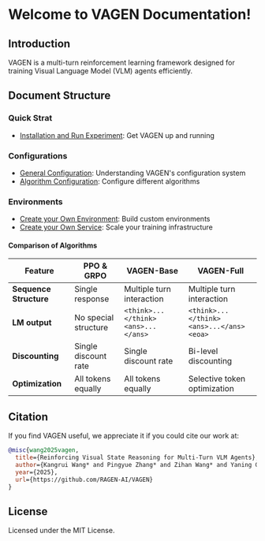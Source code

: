 # Welcome to VAGEN Documentation!

## Introduction
VAGEN is a multi-turn reinforcement learning framework designed for training Visual Language Model (VLM) agents efficiently.

## Document Structure

### Quick Strat
- [Installation and Run Experiment](run-exp.md): Get VAGEN up and running

### Configurations
- [General Configuration](configs/general-config.md): Understanding VAGEN's configuration system
- [Algorithm Configuration](configs/algo-config.md): Configure different algorithms

### Environments
- [Create your Own Environment](envs/create-env.md): Build custom environments
- [Create your Own Service](envs/create-service.md): Scale your training infrastructure


#### Comparison of Algorithms

| **Feature** | **PPO & GRPO** | **VAGEN-Base** | **VAGEN-Full** |
| --- | --- | --- | --- |
| **Sequence Structure** | Single response | Multiple turn interaction | Multiple turn interaction |
| **LM output** | No special structure | `<think>...</think><ans>...</ans>` | `<think>...</think><ans>...</ans><eoa>` |
| **Discounting** | Single discount rate | Single discount rate | Bi-level discounting |
| **Optimization** | All tokens equally | All tokens equally | Selective token optimization |


## Citation
If you find VAGEN useful, we appreciate it if you could cite our work at:

```bibtex
@misc{wang2025vagen,
  title={Reinforcing Visual State Reasoning for Multi-Turn VLM Agents},
  author={Kangrui Wang* and Pingyue Zhang* and Zihan Wang* and Yaning Gao* and Linjie Li* and Qineng Wang and Hanyang Chen and Chi Wan and Yiping Lu and Zhengyuan Yang and Lijuan Wang and Ranjay Krishna and Jiajun Wu and Li Fei-Fei and Yejin Choi and Manling Li},
  year={2025},
  url={https://github.com/RAGEN-AI/VAGEN}
}
```

## License
Licensed under the MIT License. 